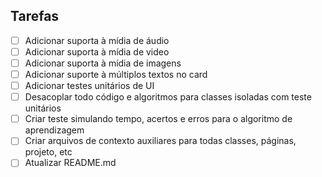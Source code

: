 

## Tarefas

- [ ] Adicionar suporta à mídia de áudio
- [ ] Adicionar suporta à mídia de video
- [ ] Adicionar suporta à mídia de imagens
- [ ] Adicionar suporte à múltiplos textos no card
- [ ] Adicionar testes unitários de UI
- [ ] Desacoplar todo código e algoritmos para classes isoladas com teste unitários
- [ ] Criar teste simulando tempo, acertos e erros para o algoritmo de aprendizagem
- [ ] Criar arquivos de contexto auxiliares para todas classes, páginas, projeto, etc
- [ ] Atualizar README.md
